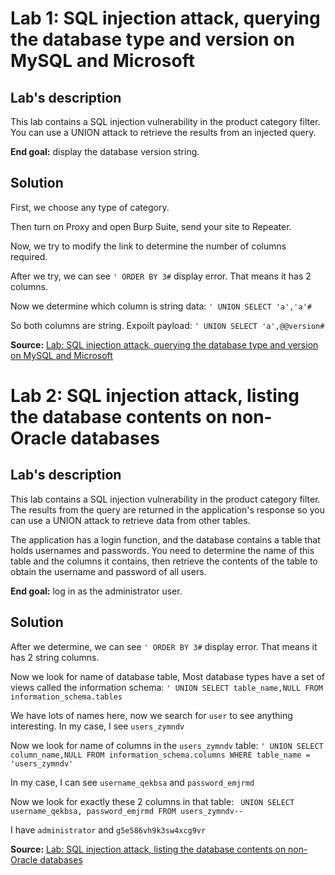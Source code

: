 # Lab 1: SQL injection attack, querying the database type and version on MySQL and Microsoft

## Lab's description

This lab contains a SQL injection vulnerability in the product category filter. You can use a UNION attack to retrieve the results from an injected query.

**End goal:** display the database version string.

## Solution

First, we choose any type of category.

Then turn on Proxy and open Burp Suite, send your site to Repeater.

Now, we try to modify the link to determine the number of columns required.

After we try, we can see `' ORDER BY 3#` display error. That means it has 2 columns.

Now we determine which column is string data: `' UNION SELECT 'a','a'#`

So both columns are string. Expoilt payload: `' UNION SELECT 'a',@@version#`

**Source:** [Lab: SQL injection attack, querying the database type and version on MySQL and Microsoft](https://portswigger.net/web-security/learning-paths/sql-injection/sql-injection-examining-the-database-in-sql-injection-attacks/sql-injection/examining-the-database/lab-querying-database-version-mysql-microsoft#)

# Lab 2: SQL injection attack, listing the database contents on non-Oracle databases

## Lab's description

This lab contains a SQL injection vulnerability in the product category filter. The results from the query are returned in the application's response so you can use a UNION attack to retrieve data from other tables.

The application has a login function, and the database contains a table that holds usernames and passwords. You need to determine the name of this table and the columns it contains, then retrieve the contents of the table to obtain the username and password of all users.

**End goal:** log in as the administrator user.

## Solution

After we determine, we can see `' ORDER BY 3#` display error. That means it has 2 string columns.

Now we look for name of database table, Most database types have a set of views called the information schema: `' UNION SELECT table_name,NULL FROM information_schema.tables`

We have lots of names here, now we search for `user` to see anything interesting. In my case, I see `users_zymndv`

Now we look for name of columns in the `users_zymndv` table: `' UNION SELECT column_name,NULL FROM information_schema.columns WHERE table_name = 'users_zymndv'` 			
	
In my case, I can see `username_qekbsa` and `password_emjrmd`

Now we look for exactly these 2 columns in that table: ` UNION SELECT username_qekbsa, password_emjrmd FROM users_zymndv--`

I have `administrator` and `g5e586vh9k3sw4xcg9vr`

**Source:** [Lab: SQL injection attack, listing the database contents on non-Oracle databases](https://portswigger.net/web-security/learning-paths/sql-injection/sql-injection-examining-the-database-in-sql-injection-attacks/sql-injection/examining-the-database/lab-listing-database-contents-non-oracle)
